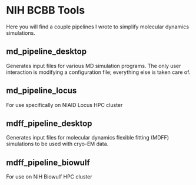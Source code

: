 # NIH BCBB Tools

Here you will find a couple pipelines I wrote to simplify molecular dynamics simulations.

## md_pipeline_desktop

Generates input files for various MD simulation programs. The only user interaction is modifying a configuration file; everything else is taken care of.

## md_pipeline_locus

For use specifically on NIAID Locus HPC cluster

## mdff_pipeline_desktop

Generates input files for molecular dynamics flexible fitting (MDFF) simulations to be used with cryo-EM data.

## mdff_pipeline_biowulf

For use on NIH Biowulf HPC cluster

